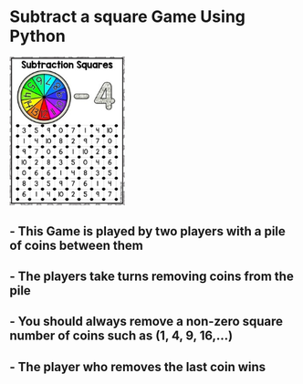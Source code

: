 # Subtract a square Game Using Python

</div>
  <img src="S a S.jpg" width=40%>
</div>

## - This Game is played by two players with a pile of coins between them
## - The players take turns removing coins from the pile
## - You should always remove a non-zero square number of coins such as (1, 4, 9, 16,…)
## - The player who removes the last coin wins
